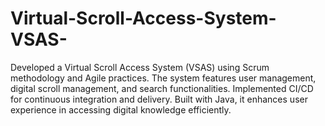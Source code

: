 # Virtual-Scroll-Access-System-VSAS-
Developed a Virtual Scroll Access System (VSAS) using Scrum methodology and Agile practices. The system features user management, digital scroll management, and search functionalities. Implemented CI/CD for continuous integration and delivery. Built with Java, it enhances user experience in accessing digital knowledge efficiently.
